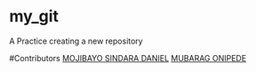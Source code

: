 # my_git
A Practice creating a new repository

#Contributors
[MOJIBAYO SINDARA DANIEL](mailto:daradaniel206@gmail.com)
[MUBARAG ONIPEDE](http://github.com/mubarraqqq)

